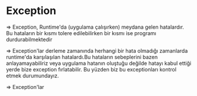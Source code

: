 ﻿# Exception

=> Exception, Runtime'da (uygulama çalışırken) meydana gelen hatalardır. Bu hataların bir kısmı tolere edilebilirken bir kısmı ise programı durdurabilmektedir

=> Exception'lar derleme zamanında herhangi bir hata olmadığı zamanlarda runtime'da karşılaşılan hatalardı.Bu hataların sebeplerini bazen anlayamayabiliriz veya uygulama hatanın oluştuğu değilde hatayı kabul ettiği yerde bize exception fırlatabilir. Bu yüzden biz bu exceptionları kontrol etmek durumundayız.

=> Exception'lar 